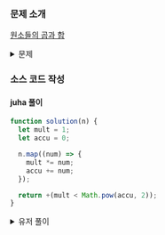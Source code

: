 ### 문제 소개

[원소들의 곱과 합](https://school.programmers.co.kr/learn/courses/30/lessons/181929)

<details>
<summary>문제</summary>
<div markdown="1">

정수가 담긴 리스트 num_list가 주어질 때,
모든 원소들의 곱이 모든 원소들의 합의 제곱보다 작으면 1을 크면 0을 return하도록 solution 함수를 완성해주세요.

</div>
</details>

### 소스 코드 작성

#### juha 풀이

```js
function solution(n) {
  let mult = 1;
  let accu = 0;

  n.map((num) => {
    mult *= num;
    accu += num;
  });

  return +(mult < Math.pow(accu, 2));
}
```

<details>
<summary>유저 풀이</summary>
<div markdown="2">

```js
function solution(num_list) {
  return Math.pow(
    num_list.reduce((a, b) => a + b),
    2
  ) > num_list.reduce((a, b) => a * b)
    ? 1
    : 0;
}
```

</div>
</details>
